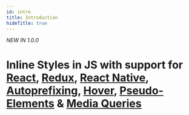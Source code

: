 ```yaml
---
id: intro
title: Introduction
hideTitle: true
---
```

*NEW IN 1.0.0*

# Inline Styles in JS with support for [React](#react), [Redux](#redux), [React Native](#react-native), [Autoprefixing](#autoprefixing), [Hover](#hover), [Pseudo-Elements](#pseudo-elements) & [Media Queries](#media-queries)
